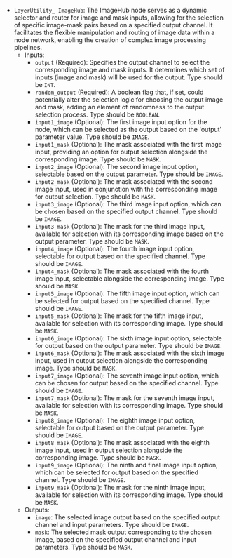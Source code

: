 - `LayerUtility_ ImageHub`: The ImageHub node serves as a dynamic selector and router for image and mask inputs, allowing for the selection of specific image-mask pairs based on a specified output channel. It facilitates the flexible manipulation and routing of image data within a node network, enabling the creation of complex image processing pipelines.
    - Inputs:
        - `output` (Required): Specifies the output channel to select the corresponding image and mask inputs. It determines which set of inputs (image and mask) will be used for the output. Type should be `INT`.
        - `random_output` (Required): A boolean flag that, if set, could potentially alter the selection logic for choosing the output image and mask, adding an element of randomness to the output selection process. Type should be `BOOLEAN`.
        - `input1_image` (Optional): The first image input option for the node, which can be selected as the output based on the 'output' parameter value. Type should be `IMAGE`.
        - `input1_mask` (Optional): The mask associated with the first image input, providing an option for output selection alongside the corresponding image. Type should be `MASK`.
        - `input2_image` (Optional): The second image input option, selectable based on the output parameter. Type should be `IMAGE`.
        - `input2_mask` (Optional): The mask associated with the second image input, used in conjunction with the corresponding image for output selection. Type should be `MASK`.
        - `input3_image` (Optional): The third image input option, which can be chosen based on the specified output channel. Type should be `IMAGE`.
        - `input3_mask` (Optional): The mask for the third image input, available for selection with its corresponding image based on the output parameter. Type should be `MASK`.
        - `input4_image` (Optional): The fourth image input option, selectable for output based on the specified channel. Type should be `IMAGE`.
        - `input4_mask` (Optional): The mask associated with the fourth image input, selectable alongside the corresponding image. Type should be `MASK`.
        - `input5_image` (Optional): The fifth image input option, which can be selected for output based on the specified channel. Type should be `IMAGE`.
        - `input5_mask` (Optional): The mask for the fifth image input, available for selection with its corresponding image. Type should be `MASK`.
        - `input6_image` (Optional): The sixth image input option, selectable for output based on the output parameter. Type should be `IMAGE`.
        - `input6_mask` (Optional): The mask associated with the sixth image input, used in output selection alongside the corresponding image. Type should be `MASK`.
        - `input7_image` (Optional): The seventh image input option, which can be chosen for output based on the specified channel. Type should be `IMAGE`.
        - `input7_mask` (Optional): The mask for the seventh image input, available for selection with its corresponding image. Type should be `MASK`.
        - `input8_image` (Optional): The eighth image input option, selectable for output based on the output parameter. Type should be `IMAGE`.
        - `input8_mask` (Optional): The mask associated with the eighth image input, used in output selection alongside the corresponding image. Type should be `MASK`.
        - `input9_image` (Optional): The ninth and final image input option, which can be selected for output based on the specified channel. Type should be `IMAGE`.
        - `input9_mask` (Optional): The mask for the ninth image input, available for selection with its corresponding image. Type should be `MASK`.
    - Outputs:
        - `image`: The selected image output based on the specified output channel and input parameters. Type should be `IMAGE`.
        - `mask`: The selected mask output corresponding to the chosen image, based on the specified output channel and input parameters. Type should be `MASK`.
